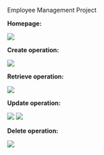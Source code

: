 
Employee Management Project

**Homepage:**
<p>
<img src="/home/warrior245/Pictures/Screenshot from 2022-07-15 13-37-03.png"/>
</p>


**Create operation:**
<p>
<img src="/home/warrior245/Pictures/Screenshot from 2022-07-15 13-38-03.png"/>
</p>

**Retrieve operation:**
<p>
<img src="/home/warrior245/Pictures/Screenshot from 2022-07-15 13-38-28.png"/>
</p>

**Update operation:**
<p>
<img src="/home/warrior245/Pictures/Screenshot from 2022-07-15 13-38-28.png"/>
<img src="/home/warrior245/Pictures/Screenshot from 2022-07-15 13-38-33.png"/>
</p>

**Delete operation:**
<p>
<img src="/home/warrior245/Pictures/Screenshot from 2022-07-15 13-38-50.png"/>
</p>